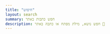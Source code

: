 ```yaml
---
title: "חיפוש"
layout: search
summary: חפש כתבות באתר
description: חפש נושא, מילת מפתח או כתבה באתר 🧐
---
```

